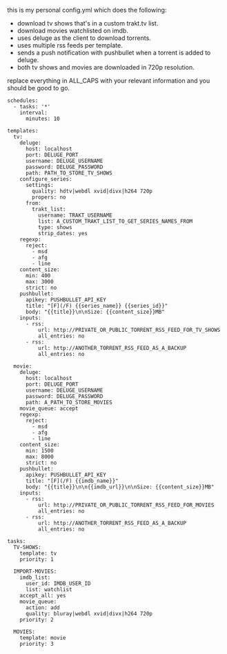 this is my personal config.yml which does the following:

* download tv shows that's in a custom trakt.tv list.
* download movies watchlisted on imdb.
* uses deluge as the client to download torrents.
* uses multiple rss feeds per template.
* sends a push notification with pushbullet when a torrent is added to deluge.
* both tv shows and movies are downloaded in 720p resolution.

replace everything in ALL_CAPS with your relevant information and you should be good to go.

```
schedules:
  - tasks: '*'
    interval:
      minutes: 10

templates:
  tv:
    deluge:
      host: localhost
      port: DELUGE_PORT
      username: DELUGE_USERNAME
      password: DELUGE_PASSWORD
      path: PATH_TO_STORE_TV_SHOWS
    configure_series:
      settings:
        quality: hdtv|webdl xvid|divx|h264 720p
        propers: no
      from:
        trakt_list:
          username: TRAKT_USERNAME
          list: A_CUSTOM_TRAKT_LIST_TO_GET_SERIES_NAMES_FROM
          type: shows
          strip_dates: yes
    regexp:
      reject:
        - msd
        - afg
        - line
    content_size:
      min: 400
      max: 3000
      strict: no
    pushbullet:
      apikey: PUSHBULLET_API_KEY
      title: "[F](/F) {{series_name}} {{series_id}}"
      body: "{{title}}\n\nSize: {{content_size}}MB"
    inputs:
      - rss:
          url: http://PRIVATE_OR_PUBLIC_TORRENT_RSS_FEED_FOR_TV_SHOWS
          all_entries: no
      - rss:
          url: http://ANOTHER_TORRENT_RSS_FEED_AS_A_BACKUP
          all_entries: no

  movie:
    deluge:
      host: localhost
      port: DELUGE_PORT
      username: DELUGE_USERNAME
      password: DELUGE_PASSWORD
      path: A_PATH_TO_STORE_MOVIES
    movie_queue: accept
    regexp:
      reject:
        - msd
        - afg
        - line
    content_size:
      min: 1500
      max: 8000
      strict: no
    pushbullet:
      apikey: PUSHBULLET_API_KEY
      title: "[F](/F) {{imdb_name}}"
      body: "{{title}}\n\n{{imdb_url}}\n\nSize: {{content_size}}MB"
    inputs:
      - rss:
          url: http://PRIVATE_OR_PUBLIC_TORRENT_RSS_FEED_FOR_MOVIES
          all_entries: no
      - rss:
          url: http://ANOTHER_TORRENT_RSS_FEED_AS_A_BACKUP
          all_entries: no

tasks:
  TV-SHOWS:
    template: tv
    priority: 1

  IMPORT-MOVIES:
    imdb_list:
      user_id: IMDB_USER_ID
      list: watchlist
    accept_all: yes
    movie_queue:
      action: add
      quality: bluray|webdl xvid|divx|h264 720p
    priority: 2

  MOVIES:
    template: movie
    priority: 3
```